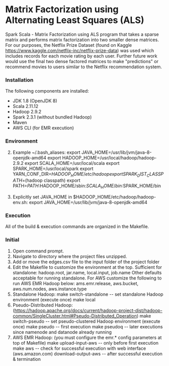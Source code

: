 # Matrix Factorization using Alternating Least Squares (ALS)

Spark Scala - Matrix Factorization using ALS program that takes a sparse matrix and performs matrix factorization into two smaller dense matrices. 
For our purposes, the Netflix Prize Dataset (found on Kaggle https://www.kaggle.com/netflix-inc/netflix-prize-data) was used which includes records
for each movie rating by each user. Further future work would use the final two dense factored matrices to make "predictions" or recommend movies
to users similar to the Netflix recommendation system. 

### Installation

The following components are installed:

* JDK 1.8 (OpenJDK 8)
* Scala 2.11.12
* Hadoop 2.9.2
* Spark 2.3.1 (without bundled Hadoop)
* Maven
* AWS CLI (for EMR execution)

### Environment
2. Example ~/.bash_aliases: export JAVA_HOME=/usr/lib/jvm/java-8-openjdk-amd64 export HADOOP_HOME=/usr/local/hadoop/hadoop-2.9.2 export SCALA_HOME=/usr/local/scala export SPARK_HOME=/usr/local/spark export YARN_CONF_DIR=$HADOOP_HOME/etc/hadoop export SPARK_DIST_CLASSPATH=$(hadoop classpath) export PATH=$PATH:$HADOOP_HOME/sbin:$SCALA_HOME/bin:$SPARK_HOME/bin

3. Explicitly set JAVA_HOME in $HADOOP_HOME/etc/hadoop/hadoop-env.sh: export JAVA_HOME=/usr/lib/jvm/java-8-openjdk-amd64

### Execution
All of the build & execution commands are organized in the Makefile.

### Initial
1. Open command prompt.
2. Navigate to directory where the project files unzipped.
3. Add or move the edges.csv file to the input folder of the project folder
4. Edit the Makefile to customize the environment at the top. Sufficient for standalone: hadoop.root, jar.name, local.input, job.name Other defaults acceptable for running standalone. For AWS customize the following to run AWS EMR Hadoop below: ams.emr.release, aws.bucket, aws.num.nodes, aws.instance.type
5. Standalone Hadoop: make switch-standalone -- set standalone Hadoop environment (execute once) make local
6. Pseudo-Distributed Hadoop: (https://hadoop.apache.org/docs/current/hadoop-project-dist/hadoop-common/SingleCluster.html#Pseudo-Distributed_Operation) make switch-pseudo -- set pseudo-clustered Hadoop environment (execute once) make pseudo -- first execution make pseudoq -- later executions since namenode and datanode already running
7. AWS EMR Hadoop: (you must configure the emr.* config parameters at top of Makefile) make upload-input-aws -- only before first execution make aws -- check for successful execution with web interface (aws.amazon.com) download-output-aws -- after successful execution & termination
